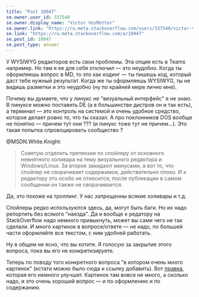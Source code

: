 ```yaml
---
title: "Post 10947"
se.owner.user_id: 337540
se.owner.display_name: "Victor VosMottor"
se.owner.link: "https://ru.meta.stackoverflow.com/users/337540/victor-vosmottor"
se.link: "https://ru.meta.stackoverflow.com/a/10947"
se.post_id: 10947
se.post_type: answer
---
```

<p>У WYSIWYG редакторов есть свои проблемы. Эта опция есть в Teams например. Но там я ее для себя отключил — это неудобно. Когда ты оформляешь вопрос в MD, то это как кодинг — ты пишешь код, который даст тебе нужный результат. Когда же ты оформляешь WYSIWYG, ты не видишь разметки и это неудобно (ну по крайней мере лично мне).</p>
<p>Почему вы думаете, что у линукс не &quot;визуальный интерфейс&quot; я не знаю. В линуксе можно поставить DE (а в большинстве дистров он и так есть), а терминал — это контроль на системой и очень удобное средство, которое делает ровно то, что ты сказал. А про поклонников DOS вообще не понятно — причем тут они ??? (и линукс тоже тут не причем...). Это такая попытка спровоцировать сообщество ?</p>
<p>@MSDN.White.Knight:</p>
<blockquote>
<p>Советую отделить претензии по спойлеру от основного невнятного
холивара на тему визуального редактора и Windows/Linux. За второе
закидают минусами, а вот то, что спойлер не сворачивает содержимое,
действительно плохо. И к редактору это особо не относится, после
публикации в самом сообщении он также не сворачивается.</p>
</blockquote>
<p>Да, это похоже на троллинг. У нас <em>запрещенны</em> всякиe холивары и т.д.</p>
<p>Спойлеры редко используются здесь, да, могут быть баги. Но их надо репортить без всякого &quot;наезда&quot;. Да и вообще к редатору на StackOverflow надо немного привыкнуть, может вы сами чего не так сделали. И много картинок в вопросе/ответе — не надо, по большей части оформляйте все текстом, с ним удобней работать.</p>
<p>Ну в общем не ясно, что вы хотите. Я голосую за закрытие этого вопроса, пока вы его не конкретизируете.</p>
<p>Теперь по поводу того конкретного вопроса &quot;в котором очень много картинок&quot; (кстати можно было сюда и ссылку добавить). Вот <a href="https://ru.stackoverflow.com/posts/1192724/revisions">правка</a>, которая его немного улучшит. Картинок там вовсе не много, а сколько надо, и это очень хороший вопрос — и по оформлению и по содержанию.</p>
